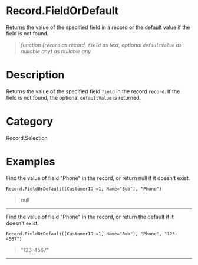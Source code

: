 ﻿# Record.FieldOrDefault
Returns the value of the specified field in a record or the default value if the field is not found.
> _function (<code>record</code> as record, <code>field</code> as text, optional <code>defaultValue</code> as nullable any) as nullable any_
# Description 
Returns the value of the specified field <code>field</code> in the record <code>record</code>. If the field is not found, the optional <code>defaultValue</code> is returned.
# Category 
Record.Selection
# Examples 
Find the value of field "Phone" in the record, or return null if it doesn't exist.
```
Record.FieldOrDefault([CustomerID =1, Name="Bob"], "Phone")
```
> null
***
Find the value of field "Phone" in the record, or return the default if it doesn't exist.
```
Record.FieldOrDefault([CustomerID =1, Name="Bob"], "Phone", "123-4567")
```
> "123-4567"
***
